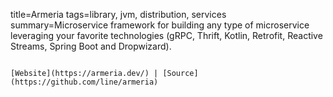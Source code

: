title=Armeria
tags=library, jvm, distribution, services
summary=Microservice framework for building any type of microservice leveraging your favorite technologies (gRPC, Thrift, Kotlin, Retrofit, Reactive Streams, Spring Boot and Dropwizard).
~~~~~~

[Website](https://armeria.dev/) | [Source](https://github.com/line/armeria)

